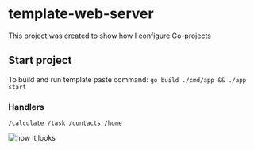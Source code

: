 # template-web-server
This project was created to show how I configure Go-projects

## Start project
To build and run template paste command:
```go build ./cmd/app && ./app start```

### Handlers

```/calculate /task /contacts /home ```

![how it looks](https://gcdnb.pbrd.co/images/Mcv5w7K2Mon8.png)